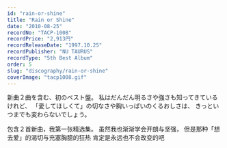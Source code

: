 ```yaml
---
id: "rain-or-shine"
title: "Rain or Shine"
date: "2010-08-25"
recordNo: "TACP-1008"
recordPrice: "2,913円"
recordReleaseDate: "1997.10.25"
recordPublisher: "NU TAURUS"
recordType: "5th Best Album"
order: 5
slug: "discography/rain-or-shine"
coverImage: "tacp1008.gif"
---
```


新曲２曲を含む、初のベスト盤。 私はだんだん明るさや強さも知ってきているけれど、 「愛してほしくて」の切なさや胸いっぱいのくるおしさは、 きっといつまでも変わらないでしょう。

包含２首新曲，我第一张精选集。 虽然我也渐渐学会开朗与坚强， 但是那种「想去爱」的渴切与充塞胸臆的狂热 肯定是永远也不会改变的吧
